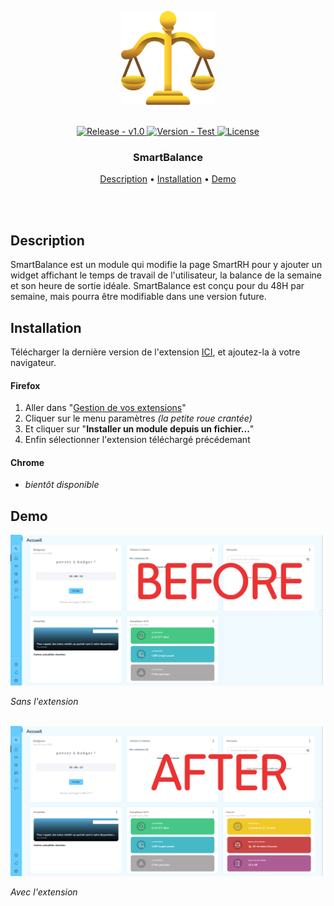 <p align="center" >
    <img src="./icons/icon-256.png" width=150 />
</p>

<br>

<div align="center">
  <a href="https://github.com/Game-K-Hack/SmartBalance/releases/latest">
    <img src="https://img.shields.io/static/v1?label=release&message=v1.0&color=blue" alt="Release - v1.0" />
  </a>
  <a href="#">
    <img src="https://img.shields.io/static/v1?label=version&message=experimental&color=orange" alt="Version - Test" />
  </a>
  <a href="https://choosealicense.com/licenses/mit">
    <img src="https://img.shields.io/badge/License-MIT-yellow" alt="License" />
  </a>
</div>

<h3 align="center">SmartBalance</h3>

<p align="center">
  <a href="#description">Description</a> •
  <a href="#installation">Installation</a> •
  <a href="#demo">Demo</a>
</p>

<br>
<br>

## Description

SmartBalance est un module qui modifie la page SmartRH pour y ajouter un widget affichant le temps de travail de l'utilisateur, la balance de la semaine et son heure de sortie idéale. SmartBalance est conçu pour du 48H par semaine, mais pourra être modifiable dans une version future.

## Installation

Télécharger la dernière version de l'extension [ICI](https://github.com/Game-K-Hack/SmartBalance/releases/latest), et ajoutez-la à votre navigateur.

#### Firefox

1. Aller dans "[Gestion de vos extensions](about:addons)"
2. Cliquer sur le menu paramètres *(la petite roue crantée)*
3. Et cliquer sur "**Installer un module depuis un fichier...**"
4. Enfin sélectionner l'extension téléchargé précédemant

#### Chrome

- *bientôt disponible*

## Demo

<img src="./assets/before.png" alt="Screenshot" />

*Sans l'extension*

<br>

<img src="./assets/after.png" alt="Screenshot" />

*Avec l'extension*
